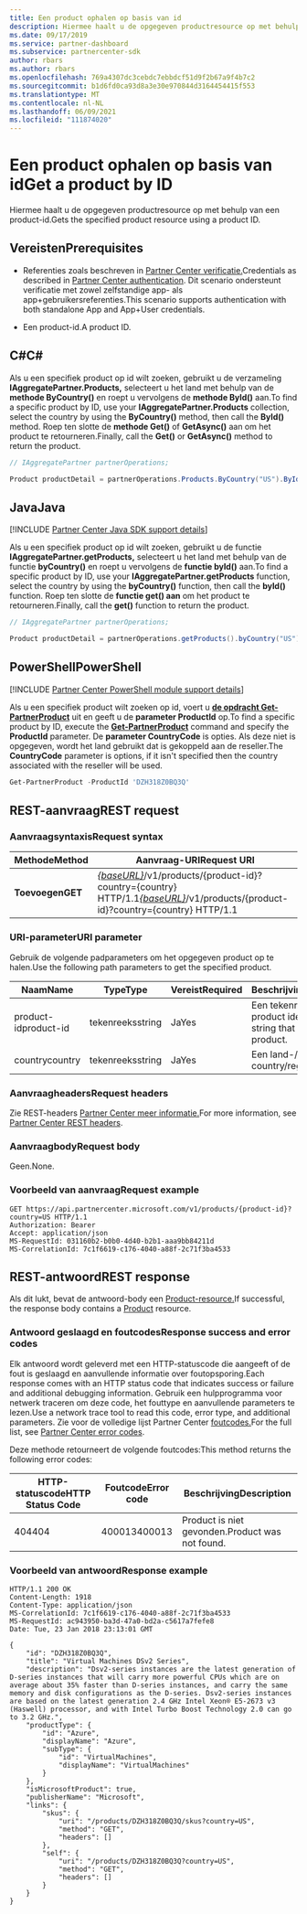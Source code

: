 ```yaml
---
title: Een product ophalen op basis van id
description: Hiermee haalt u de opgegeven productresource op met behulp van een product-id.
ms.date: 09/17/2019
ms.service: partner-dashboard
ms.subservice: partnercenter-sdk
author: rbars
ms.author: rbars
ms.openlocfilehash: 769a4307dc3cebdc7ebbdcf51d9f2b67a9f4b7c2
ms.sourcegitcommit: b1d6fd0ca93d8a3e30e970844d3164454415f553
ms.translationtype: MT
ms.contentlocale: nl-NL
ms.lasthandoff: 06/09/2021
ms.locfileid: "111874020"
---
```

# <a name="get-a-product-by-id"></a><span data-ttu-id="b3b19-103">Een product ophalen op basis van id</span><span class="sxs-lookup"><span data-stu-id="b3b19-103">Get a product by ID</span></span>

<span data-ttu-id="b3b19-104">Hiermee haalt u de opgegeven productresource op met behulp van een product-id.</span><span class="sxs-lookup"><span data-stu-id="b3b19-104">Gets the specified product resource using a product ID.</span></span>

## <a name="prerequisites"></a><span data-ttu-id="b3b19-105">Vereisten</span><span class="sxs-lookup"><span data-stu-id="b3b19-105">Prerequisites</span></span>

- <span data-ttu-id="b3b19-106">Referenties zoals beschreven in [Partner Center verificatie.](partner-center-authentication.md)</span><span class="sxs-lookup"><span data-stu-id="b3b19-106">Credentials as described in [Partner Center authentication](partner-center-authentication.md).</span></span> <span data-ttu-id="b3b19-107">Dit scenario ondersteunt verificatie met zowel zelfstandige app- als app+gebruikersreferenties.</span><span class="sxs-lookup"><span data-stu-id="b3b19-107">This scenario supports authentication with both standalone App and App+User credentials.</span></span>

- <span data-ttu-id="b3b19-108">Een product-id.</span><span class="sxs-lookup"><span data-stu-id="b3b19-108">A product ID.</span></span>

## <a name="c"></a><span data-ttu-id="b3b19-109">C\#</span><span class="sxs-lookup"><span data-stu-id="b3b19-109">C\#</span></span>

<span data-ttu-id="b3b19-110">Als u een specifiek product op id wilt zoeken, gebruikt u de verzameling **IAggregatePartner.Products,** selecteert u het land met behulp van de **methode ByCountry()** en roept u vervolgens de **methode ById()** aan.</span><span class="sxs-lookup"><span data-stu-id="b3b19-110">To find a specific product by ID, use your **IAggregatePartner.Products** collection, select the country by using the **ByCountry()** method, then call the **ById()** method.</span></span> <span data-ttu-id="b3b19-111">Roep ten slotte de **methode Get()** of **GetAsync()** aan om het product te retourneren.</span><span class="sxs-lookup"><span data-stu-id="b3b19-111">Finally, call the **Get()** or **GetAsync()** method to return the product.</span></span>

```csharp
// IAggregatePartner partnerOperations;

Product productDetail = partnerOperations.Products.ByCountry("US").ById("DZH318Z0BQ3Q").Get();
```

## <a name="java"></a><span data-ttu-id="b3b19-112">Java</span><span class="sxs-lookup"><span data-stu-id="b3b19-112">Java</span></span>

[!INCLUDE [Partner Center Java SDK support details](<../includes/java-sdk-support.md>)]

<span data-ttu-id="b3b19-113">Als u een specifiek product op id wilt zoeken, gebruikt u de functie **IAggregatePartner.getProducts,** selecteert u het land met behulp van de functie **byCountry()** en roept u vervolgens de **functie byId()** aan.</span><span class="sxs-lookup"><span data-stu-id="b3b19-113">To find a specific product by ID, use your **IAggregatePartner.getProducts** function, select the country by using the **byCountry()** function, then call the **byId()** function.</span></span> <span data-ttu-id="b3b19-114">Roep ten slotte de **functie get() aan** om het product te retourneren.</span><span class="sxs-lookup"><span data-stu-id="b3b19-114">Finally, call the **get()** function to return the product.</span></span>

```java
// IAggregatePartner partnerOperations;

Product productDetail = partnerOperations.getProducts().byCountry("US").byId("DZH318Z0BQ3Q").get();
```

## <a name="powershell"></a><span data-ttu-id="b3b19-115">PowerShell</span><span class="sxs-lookup"><span data-stu-id="b3b19-115">PowerShell</span></span>

[!INCLUDE [Partner Center PowerShell module support details](<../includes/powershell-module-support.md>)]

<span data-ttu-id="b3b19-116">Als u een specifiek product wilt zoeken op id, voert u [**de opdracht Get-PartnerProduct**](https://github.com/Microsoft/Partner-Center-PowerShell/blob/master/docs/help/Get-PartnerProduct.md) uit en geeft u de **parameter ProductId** op.</span><span class="sxs-lookup"><span data-stu-id="b3b19-116">To find a specific product by ID, execute the [**Get-PartnerProduct**](https://github.com/Microsoft/Partner-Center-PowerShell/blob/master/docs/help/Get-PartnerProduct.md) command and specify the **ProductId** parameter.</span></span> <span data-ttu-id="b3b19-117">De **parameter CountryCode** is opties. Als deze niet is opgegeven, wordt het land gebruikt dat is gekoppeld aan de reseller.</span><span class="sxs-lookup"><span data-stu-id="b3b19-117">The **CountryCode** parameter is options, if it isn't specified then the country associated with the reseller will be used.</span></span>

```powershell
Get-PartnerProduct -ProductId 'DZH318Z0BQ3Q'
```

## <a name="rest-request"></a><span data-ttu-id="b3b19-118">REST-aanvraag</span><span class="sxs-lookup"><span data-stu-id="b3b19-118">REST request</span></span>

### <a name="request-syntax"></a><span data-ttu-id="b3b19-119">Aanvraagsyntaxis</span><span class="sxs-lookup"><span data-stu-id="b3b19-119">Request syntax</span></span>

| <span data-ttu-id="b3b19-120">Methode</span><span class="sxs-lookup"><span data-stu-id="b3b19-120">Method</span></span>  | <span data-ttu-id="b3b19-121">Aanvraag-URI</span><span class="sxs-lookup"><span data-stu-id="b3b19-121">Request URI</span></span>                                                                                   |
|---------|-----------------------------------------------------------------------------------------------|
| <span data-ttu-id="b3b19-122">**Toevoegen**</span><span class="sxs-lookup"><span data-stu-id="b3b19-122">**GET**</span></span> | <span data-ttu-id="b3b19-123">[*{baseURL}*](partner-center-rest-urls.md)/v1/products/{product-id}?country={country} HTTP/1.1</span><span class="sxs-lookup"><span data-stu-id="b3b19-123">[*{baseURL}*](partner-center-rest-urls.md)/v1/products/{product-id}?country={country} HTTP/1.1</span></span>  |

### <a name="uri-parameter"></a><span data-ttu-id="b3b19-124">URI-parameter</span><span class="sxs-lookup"><span data-stu-id="b3b19-124">URI parameter</span></span>

<span data-ttu-id="b3b19-125">Gebruik de volgende padparameters om het opgegeven product op te halen.</span><span class="sxs-lookup"><span data-stu-id="b3b19-125">Use the following path parameters to get the specified product.</span></span>

| <span data-ttu-id="b3b19-126">Naam</span><span class="sxs-lookup"><span data-stu-id="b3b19-126">Name</span></span>                   | <span data-ttu-id="b3b19-127">Type</span><span class="sxs-lookup"><span data-stu-id="b3b19-127">Type</span></span>     | <span data-ttu-id="b3b19-128">Vereist</span><span class="sxs-lookup"><span data-stu-id="b3b19-128">Required</span></span> | <span data-ttu-id="b3b19-129">Beschrijving</span><span class="sxs-lookup"><span data-stu-id="b3b19-129">Description</span></span>                                                     |
|------------------------|----------|----------|-----------------------------------------------------------------|
| <span data-ttu-id="b3b19-130">product-id</span><span class="sxs-lookup"><span data-stu-id="b3b19-130">product-id</span></span>             | <span data-ttu-id="b3b19-131">tekenreeks</span><span class="sxs-lookup"><span data-stu-id="b3b19-131">string</span></span>   | <span data-ttu-id="b3b19-132">Ja</span><span class="sxs-lookup"><span data-stu-id="b3b19-132">Yes</span></span>      | <span data-ttu-id="b3b19-133">Een tekenreeks die het product identificeert.</span><span class="sxs-lookup"><span data-stu-id="b3b19-133">A string that identifies the product.</span></span>                           |
| <span data-ttu-id="b3b19-134">country</span><span class="sxs-lookup"><span data-stu-id="b3b19-134">country</span></span>                | <span data-ttu-id="b3b19-135">tekenreeks</span><span class="sxs-lookup"><span data-stu-id="b3b19-135">string</span></span>   | <span data-ttu-id="b3b19-136">Ja</span><span class="sxs-lookup"><span data-stu-id="b3b19-136">Yes</span></span>      | <span data-ttu-id="b3b19-137">Een land-/regio-id.</span><span class="sxs-lookup"><span data-stu-id="b3b19-137">A country/region ID.</span></span>                                            |

### <a name="request-headers"></a><span data-ttu-id="b3b19-138">Aanvraagheaders</span><span class="sxs-lookup"><span data-stu-id="b3b19-138">Request headers</span></span>

<span data-ttu-id="b3b19-139">Zie REST-headers [Partner Center meer informatie.](headers.md)</span><span class="sxs-lookup"><span data-stu-id="b3b19-139">For more information, see [Partner Center REST headers](headers.md).</span></span>

### <a name="request-body"></a><span data-ttu-id="b3b19-140">Aanvraagbody</span><span class="sxs-lookup"><span data-stu-id="b3b19-140">Request body</span></span>

<span data-ttu-id="b3b19-141">Geen.</span><span class="sxs-lookup"><span data-stu-id="b3b19-141">None.</span></span>

### <a name="request-example"></a><span data-ttu-id="b3b19-142">Voorbeeld van aanvraag</span><span class="sxs-lookup"><span data-stu-id="b3b19-142">Request example</span></span>

```http
GET https://api.partnercenter.microsoft.com/v1/products/{product-id}?country=US HTTP/1.1
Authorization: Bearer
Accept: application/json
MS-RequestId: 031160b2-b0b0-4d40-b2b1-aaa9bb84211d
MS-CorrelationId: 7c1f6619-c176-4040-a88f-2c71f3ba4533
```

## <a name="rest-response"></a><span data-ttu-id="b3b19-143">REST-antwoord</span><span class="sxs-lookup"><span data-stu-id="b3b19-143">REST response</span></span>

<span data-ttu-id="b3b19-144">Als dit lukt, bevat de antwoord-body een [Product-resource.](product-resources.md#product)</span><span class="sxs-lookup"><span data-stu-id="b3b19-144">If successful, the response body contains a [Product](product-resources.md#product) resource.</span></span>

### <a name="response-success-and-error-codes"></a><span data-ttu-id="b3b19-145">Antwoord geslaagd en foutcodes</span><span class="sxs-lookup"><span data-stu-id="b3b19-145">Response success and error codes</span></span>

<span data-ttu-id="b3b19-146">Elk antwoord wordt geleverd met een HTTP-statuscode die aangeeft of de fout is geslaagd en aanvullende informatie over foutopsporing.</span><span class="sxs-lookup"><span data-stu-id="b3b19-146">Each response comes with an HTTP status code that indicates success or failure and additional debugging information.</span></span> <span data-ttu-id="b3b19-147">Gebruik een hulpprogramma voor netwerk traceren om deze code, het fouttype en aanvullende parameters te lezen.</span><span class="sxs-lookup"><span data-stu-id="b3b19-147">Use a network trace tool to read this code, error type, and additional parameters.</span></span> <span data-ttu-id="b3b19-148">Zie voor de volledige lijst Partner Center [foutcodes.](error-codes.md)</span><span class="sxs-lookup"><span data-stu-id="b3b19-148">For the full list, see [Partner Center error codes](error-codes.md).</span></span>

<span data-ttu-id="b3b19-149">Deze methode retourneert de volgende foutcodes:</span><span class="sxs-lookup"><span data-stu-id="b3b19-149">This method returns the following error codes:</span></span>

| <span data-ttu-id="b3b19-150">HTTP-statuscode</span><span class="sxs-lookup"><span data-stu-id="b3b19-150">HTTP Status Code</span></span>     | <span data-ttu-id="b3b19-151">Foutcode</span><span class="sxs-lookup"><span data-stu-id="b3b19-151">Error code</span></span>   | <span data-ttu-id="b3b19-152">Beschrijving</span><span class="sxs-lookup"><span data-stu-id="b3b19-152">Description</span></span>                                                                |
|----------------------|--------------|----------------------------------------------------------------------------|
| <span data-ttu-id="b3b19-153">404</span><span class="sxs-lookup"><span data-stu-id="b3b19-153">404</span></span>                  | <span data-ttu-id="b3b19-154">400013</span><span class="sxs-lookup"><span data-stu-id="b3b19-154">400013</span></span>       | <span data-ttu-id="b3b19-155">Product is niet gevonden.</span><span class="sxs-lookup"><span data-stu-id="b3b19-155">Product was not found.</span></span>                                                     |

### <a name="response-example"></a><span data-ttu-id="b3b19-156">Voorbeeld van antwoord</span><span class="sxs-lookup"><span data-stu-id="b3b19-156">Response example</span></span>

```http
HTTP/1.1 200 OK
Content-Length: 1918
Content-Type: application/json
MS-CorrelationId: 7c1f6619-c176-4040-a88f-2c71f3ba4533
MS-RequestId: ac943950-ba3d-47a0-bd2a-c5617a7fefe8
Date: Tue, 23 Jan 2018 23:13:01 GMT

{
    "id": "DZH318Z0BQ3Q",
    "title": "Virtual Machines DSv2 Series",
    "description": "Dsv2-series instances are the latest generation of D-series instances that will carry more powerful CPUs which are on average about 35% faster than D-series instances, and carry the same memory and disk configurations as the D-series. Dsv2-series instances are based on the latest generation 2.4 GHz Intel Xeon® E5-2673 v3 (Haswell) processor, and with Intel Turbo Boost Technology 2.0 can go to 3.2 GHz.",
    "productType": {
        "id": "Azure",
        "displayName": "Azure",
        "subType": {
            "id": "VirtualMachines",
            "displayName": "VirtualMachines"
        }
    },
    "isMicrosoftProduct": true,
    "publisherName": "Microsoft",
    "links": {
        "skus": {
            "uri": "/products/DZH318Z0BQ3Q/skus?country=US",
            "method": "GET",
            "headers": []
        },
        "self": {
            "uri": "/products/DZH318Z0BQ3Q?country=US",
            "method": "GET",
            "headers": []
        }
    }
}
```
